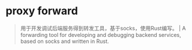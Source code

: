 
# proxy forward

> 用于开发调试后端服务得到转发工具，基于socks，使用Rust编写。 | A forwarding tool for developing and debugging backend services, based on socks and written in Rust.